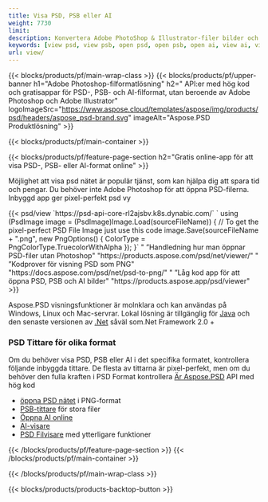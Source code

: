 ```yaml
---
title: Visa PSD, PSB eller AI
weight: 7730
limit: 
description: Konvertera Adobe PhotoShop & Illustrator-filer bilder och andra format
keywords: [view psd, view psb, open psd, open psb, open ai, view ai, view image, open photoshop file, open illustrator file]
url: view/
---
```


{{< blocks/products/pf/main-wrap-class >}}
{{< blocks/products/pf/upper-banner h1="Adobe Photoshop-filformatlösning" h2=" API:er med hög kod och gratisappar för PSD-, PSB- och AI-filformat, utan beroende av Adobe Photoshop och Adobe Illustrator" logoImageSrc="https://www.aspose.cloud/templates/aspose/img/products/psd/headers/aspose_psd-brand.svg" imageAlt="Aspose.PSD Produktlösning" >}}

{{< blocks/products/pf/main-container >}}

{{< blocks/products/pf/feature-page-section h2="Gratis online-app för att visa PSD-, PSB- eller AI-format online" >}}
<p>Möjlighet att visa psd nätet är populär tjänst, som kan hjälpa dig att spara tid och pengar. Du behöver inte Adobe Photoshop för att öppna PSD-filerna. Inbyggd app ger pixel-perfekt psd vy</p>
{{< psd/view `https://psd-api-core-rl2ajsbv.k8s.dynabic.com/` 
`    using (PsdImage image = (PsdImage)Image.Load(sourceFileName))
    {
        // To get the pixel-perfect PSD File Image just use this code
        image.Save(sourceFileName + ".png",  new PngOptions() {  ColorType = PngColorType.TruecolorWithAlpha });
    }` "
”Handledning hur man öppnar PSD-filer utan Photoshop" "https://products.aspose.com/psd/net/viewer/" "
”Kodprover för visning PSD som PNG"  "https://docs.aspose.com/psd/net/psd-to-png/" "
”Låg kod app för att öppna PSD, PSB och AI bilder" "https://products.aspose.app/psd/viewer" >}}
<p>Aspose.PSD visningsfunktioner är molnklara och kan användas på Windows, Linux och Mac-servrar. Lokal lösning är tillgänglig för <a href="https://products.aspose.com/psd/java/">Java</a> och den senaste versionen av <a href="https://products.aspose.com/psd/net/">.Net</a> såväl som.Net Framework 2.0 +</p>

<h3 class="headingpdleft">PSD Tittare för olika format</h3>
<p>Om du behöver visa PSD, PSB eller AI i det specifika formatet, kontrollera följande inbyggda tittare. De flesta av tittarna är pixel-perfekt, men om du behöver den fulla kraften i PSD Format kontrollera <a href="/psd/">Är Aspose.PSD</a> API med hög kod</p>
<ul>
<li><a href="open-psd-online">öppna PSD nätet</a> i PNG-format</li>
<li><a href="psb">PSB-tittare</a> för stora filer</li>
<li><a href="open-ai-online">Öppna AI online</a></li>
<li><a href="ai">AI-visare</a></li>
<li><a href="/psd/view/psd-file-viewer">PSD Filvisare</a> med ytterligare funktioner</li>
</ul>

{{< /blocks/products/pf/feature-page-section >}}
{{< /blocks/products/pf/main-container >}}


{{< /blocks/products/pf/main-wrap-class >}}

{{< blocks/products/products-backtop-button >}}
